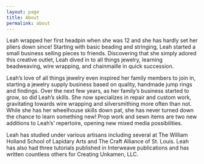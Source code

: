 ```yaml
---
layout: page
title: About
permalink: about
---
```


Leah wrapped her first headpin when she was 12 and she has hardly set her pliers down since! Starting with basic beading and stringing, Leah started a small business selling pieces to friends. Discovering that she simply adored this creative outlet, Leah dived in to all things jewelry, learning beadweaving, wire wrapping, and chainmaille in quick succession.  

Leah’s love of all things jewelry even inspired her family members to join in, starting a jewelry supply business based on quality, handmade jump rings and findings. Over the next few years, as her family’s business started to grow, so did Leah’s skills. She now specializes in repair and custom work, gravitating towards wire wrapping and silversmithing more often than not. While she has her wheelhouse skills down pat, she has never turned down the chance to learn something new! Prop work and sewn items are two new additions to Leah’s’ repertoire, opening new mixed media possibilities.  

Leah has studied under various artisans including several at The William Holland School of Lapidary Arts and The Craft Alliance of St. Louis. Leah has also had three tutorials published in Interweave publications and has written countless others for Creating Unkamen, LLC.
